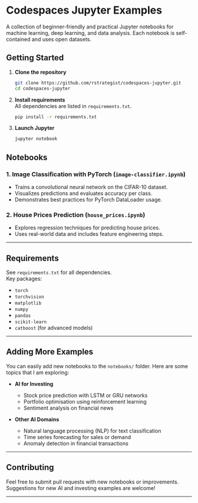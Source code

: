
# Codespaces Jupyter Examples

A collection of beginner-friendly and practical Jupyter notebooks for machine learning, deep learning, and data analysis. Each notebook is self-contained and uses open datasets.

## Getting Started

1. **Clone the repository**  
	```bash
	git clone https://github.com/rstrategist/codespaces-jupyter.git
	cd codespaces-jupyter
	```

2. **Install requirements**  
	All dependencies are listed in `requirements.txt`.  
	```bash
	pip install -r requirements.txt
	```

3. **Launch Jupyter**  
	```bash
	jupyter notebook
	```

## Notebooks

### 1. Image Classification with PyTorch (`image-classifier.ipynb`)
- Trains a convolutional neural network on the CIFAR-10 dataset.
- Visualizes predictions and evaluates accuracy per class.
- Demonstrates best practices for PyTorch DataLoader usage.

### 2. House Prices Prediction (`house_prices.ipynb`)
- Explores regression techniques for predicting house prices.
- Uses real-world data and includes feature engineering steps.

---

## Requirements

See `requirements.txt` for all dependencies.  
Key packages:
- `torch`
- `torchvision`
- `matplotlib`
- `numpy`
- `pandas`
- `scikit-learn`
- `catboost` (for advanced models)

---

## Adding More Examples

You can easily add new notebooks to the `notebooks/` folder. Here are some topics that I am exploring:

- **AI for Investing**
  - Stock price prediction with LSTM or GRU networks
  - Portfolio optimisation using reinforcement learning
  - Sentiment analysis on financial news

- **Other AI Domains**
  - Natural language processing (NLP) for text classification
  - Time series forecasting for sales or demand
  - Anomaly detection in financial transactions

---

## Contributing

Feel free to submit pull requests with new notebooks or improvements. Suggestions for new AI and investing examples are welcome!

---

